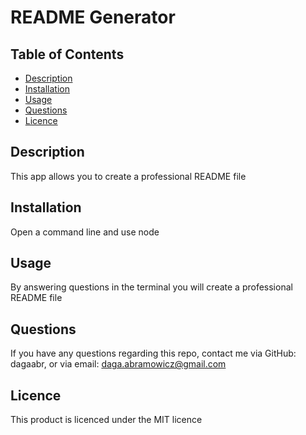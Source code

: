 # README Generator

  ## Table of Contents
  * [Description](#description)
  * [Installation](#installation)
  * [Usage](#usage)
  * [Questions](#questions)
  * [Licence](#licence)
  ## Description
  This app allows you to create a professional README file
  ## Installation
  Open a command line and use node
  ## Usage
  By answering questions in the terminal you will create a professional README file
  ## Questions
  If you have any questions regarding this repo, contact me via GitHub: dagaabr, or via email: daga.abramowicz@gmail.com
  ## Licence
  This product is licenced under the MIT licence

